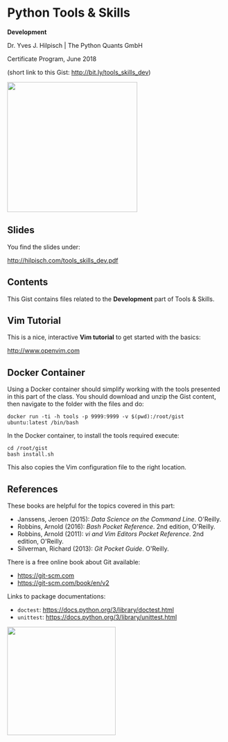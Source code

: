 Python Tools & Skills
=====================

**Development**

Dr. Yves J. Hilpisch | The Python Quants GmbH

Certificate Program, June 2018

(short link to this Gist: http://bit.ly/tools_skills_dev)

<img src="http://hilpisch.com/images/finaince_visual_low.png" width=300px>


Slides
------

You find the slides under:

http://hilpisch.com/tools_skills_dev.pdf


Contents
--------

This Gist contains files related to the **Development** part of Tools & Skills.


Vim Tutorial
------------

This is a nice, interactive **Vim tutorial** to get started with the basics:

http://www.openvim.com


Docker Container
----------------

Using a Docker container should simplify working with the tools presented in this part of the class. You should download and unzip the Gist content, then navigate to the folder with the files and do:

    docker run -ti -h tools -p 9999:9999 -v $(pwd):/root/gist ubuntu:latest /bin/bash

In the Docker container, to install the tools required execute:

    cd /root/gist
    bash install.sh

This also copies the Vim configuration file to the right location.

References
----------

These books are helpful for the topics covered in this part:

* Janssens, Jeroen (2015): _Data Science on the Command Line_. O'Reilly.
* Robbins, Arnold (2016): _Bash Pocket Reference_. 2nd edition, O'Reilly.
* Robbins, Arnold (2011): _vi and Vim Editors Pocket Reference_. 2nd edition, O'Reilly.
* Silverman, Richard (2013): _Git Pocket Guide_. O'Reilly.

There is a free online book about Git available:

* https://git-scm.com
* https://git-scm.com/book/en/v2

Links to package documentations:

* `doctest`: https://docs.python.org/3/library/doctest.html
* `unittest`: https://docs.python.org/3/library/unittest.html

<img src="http://hilpisch.com/tpq_logo.png" width=250px>
